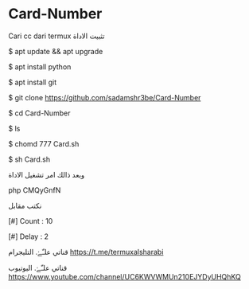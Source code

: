 # Card-Number
Cari cc dari termux
تثبيت الاداة 


$  apt update && apt upgrade

$  apt install python

$  apt install git

$   git clone https://github.com/sadamshr3be/Card-Number

$  cd Card-Number

$  ls

$  chomd 777 Card.sh

$  sh Card.sh

وبعد ذالك امر تشغيل الاداة

php CMQyGnfN

نكتب مقابل 


[#]  Count      : 10


[#]  Delay       : 2

قناتي علـّۓ. التليجرام
https://t.me/termuxalsharabi

قناتي علـّۓ. اليوتيوب
https://www.youtube.com/channel/UC6KWVWMUn210EJYDyUHQhKQ
